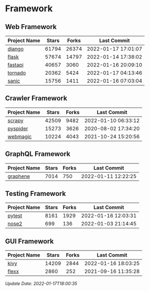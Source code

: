 # Framework

## Web Framework
| Project Name | Stars | Forks | Last Commit |
| ------------ | ----- | ----- | ----------- |
| [django](https://github.com/django/django) | 61794 | 26374 | 2022-01-17 17:01:07 |
| [flask](https://github.com/pallets/flask) | 57674 | 14797 | 2022-01-14 17:38:02 |
| [fastapi](https://github.com/tiangolo/fastapi) | 40657 | 3060 | 2022-01-16 20:09:10 |
| [tornado](https://github.com/tornadoweb/tornado) | 20362 | 5424 | 2022-01-17 04:13:46 |
| [sanic](https://github.com/sanic-org/sanic) | 15756 | 1411 | 2022-01-16 07:03:04 |

## Crawler Framework
| Project Name | Stars | Forks | Last Commit |
| ------------ | ----- | ----- | ----------- |
| [scrapy](https://github.com/scrapy/scrapy) | 42509 | 9482 | 2022-01-10 06:33:12 |
| [pyspider](https://github.com/binux/pyspider) | 15273 | 3626 | 2020-08-02 17:34:20 |
| [webmagic](https://github.com/code4craft/webmagic) | 10224 | 4043 | 2021-10-24 15:20:56 |

## GraphQL Framework
| Project Name | Stars | Forks | Last Commit |
| ------------ | ----- | ----- | ----------- |
| [graphene](https://github.com/graphql-python/graphene) | 7014 | 750 | 2022-01-11 12:22:25 |

## Testing Framework
| Project Name | Stars | Forks | Last Commit |
| ------------ | ----- | ----- | ----------- |
| [pytest](https://github.com/pytest-dev/pytest) | 8161 | 1929 | 2022-01-16 12:03:31 |
| [nose2](https://github.com/nose-devs/nose2) | 699 | 136 | 2022-01-03 21:14:45 |

## GUI Framework
| Project Name | Stars | Forks | Last Commit |
| ------------ | ----- | ----- | ----------- |
| [kivy](https://github.com/kivy/kivy) | 14209 | 2844 | 2022-01-16 18:03:25 |
| [flexx](https://github.com/flexxui/flexx) | 2860 | 252 | 2021-09-16 11:35:28 |

*Update Date: 2022-01-17T18:00:35*
